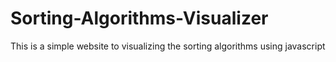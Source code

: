 # Sorting-Algorithms-Visualizer
This is a simple website to visualizing the sorting algorithms using javascript
